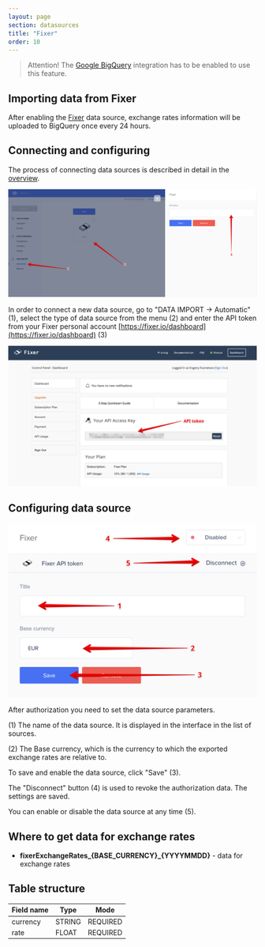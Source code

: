 ```yaml
---
layout: page
section: datasources
title: "Fixer"
order: 10
---
```


> Attention! The [Google BigQuery](/integrations/google-bigquery) integration has to be enabled to use this feature.

## Importing data from Fixer

After enabling the [Fixer](http://fixer.io) data source, exchange rates information will be uploaded to BigQuery once every 24 hours.

## Connecting and configuring

The process of connecting data sources is described in detail in the [overview](https://docs.segmentstream.com/datasources/index).

![](/img/fixer1.png)

In order to connect a new data source, go to "DATA IMPORT → Automatic" (1), select the type of data source from the menu (2) and enter the API token from your Fixer personal account [https://fixer.io/dashboard](https://fixer.io/dashboard) (3)

![](/img/fixer2.png)

## Configuring data source

![](/img/fixer3.png)

After authorization you need to set the data source parameters.

(1) The name of the data source. It is displayed in the interface in the list of sources.

(2) The Base currency, which is the currency to which the exported exchange rates are relative to.

To save and enable the data source, click "Save" (3).

The "Disconnect" button (4) is used to revoke the authorization data. The settings are saved.

You can enable or disable the data source at any time (5).

## Where to get data for exchange rates

- **fixerExchangeRates_{BASE_CURRENCY}_{YYYYMMDD}** - data for exchange rates

## Table structure

Field name|Type|Mode
--- | --- | ---
currency | STRING | REQUIRED
rate | FLOAT | REQUIRED
